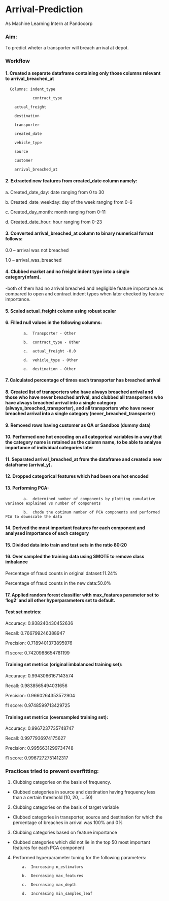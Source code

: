 # Arrival-Prediction
As Machine Learning Intern at Pandocorp
### Aim: 
To predict wheter a transporter will breach arrival at depot.

### Workflow
#### 1.	Created a separate dataframe containing only those columns relevant to arrival_breached_at 

      Columns: indent_type           

  	            contract_type         
  
  		actual_freight  
  
 		destination           
  
  		transporter           
  
  		created_date          
  
  		vehicle_type          
  
  		source               
  
  		customer              
  
  		arrival_breached_at 

#### 2.	Extracted new features from created_date column namely:

a.	Created_date_day: date ranging from 0 to 30

b.	Created_date_weekday: day of the week ranging from 0-6

c.	Created_day_month: month ranging from 0-11

d.	Created_date_hour: hour ranging from 0-23

#### 3.	Converted arrival_breached_at column to binary numerical format follows:

0.0	– arrival was not breached

1.0	– arrival_was_breached

#### 4.	Clubbed market and no freight indent type into a single category(nfam).

-both of them had no arrival breached and negligible feature importance as compared to open and contract indent types when later checked by feature importance.
 
#### 5. Scaled actual_freight column using robust scaler

#### 6.	Filled null values in the following columns:

            a.	Transporter - Other

            b.	contract_type - Other

            c.	actual_freight -0.0

            d.	vehicle_type - Other

            e.	destination - Other

#### 7.	Calculated percentage of times each transporter has breached arrival

#### 8.	Created list of transporters who have always breached arrival and those who have never breached arrival, and clubbed all transporters who have always breached arrival into a single category (always_breached_transporter), and all transporters who have never breached arrival into a single category (never_breached_transporter)

#### 9.	Removed rows having customer as QA or Sandbox (dummy data)


#### 10.	Performed one hot encoding on all categorical variables in a way that the category name is retained as the column name, to be able to analyse importance of individual categories later


#### 11.	Separated arrival_breached_at from the dataframe and created a new dataframe (arrival_y).


#### 12.	Dropped categorical features which had been one hot encoded


#### 13.	Performing PCA:

            a.	determined number of components by plotting cumulative variance explained vs number of components
 
            b.	chode the optimum number of PCA components and performed PCA to downscale the data


#### 14.	Derived the most important features for each component and analysed importance of each category 


#### 15.	Divided data into train and test sets in the ratio 80:20


#### 16.	Over sampled the training data using SMOTE to remove class imbalance

Percentage of fraud counts in original dataset:11.24%

Percentage of fraud counts in the new data:50.0%


#### 17.	 Applied random forest classifier with max_features parameter set to ‘log2’ and all other hyperparameters set to default.


#### Test set metrics:

Accuracy:  0.938240430452636

Recall:  0.766799246388947

Precision:  0.7189401373895976

f1 score:    0.7420988654781199


#### Training set metrics (original imbalanced training set):

Accuracy:  0.9943066167143574

Recall:  0.9838565494031656

Precision:  0.9660264353572904

f1 score:  0.9748599713429725

#### Training set metrics (oversampled training set):

Accuracy:  0.9967237735748747

Recall:  0.9977936974175627

Precision:  0.9956631299734748

f1 score:  0.9967272751412317

### Practices tried to prevent overfitting:

1.	Clubbing categories on the basis of frequency.

-	Clubbed categories in source and destination having frequency less than a certain threshold (10, 20, … 50)

2.	Clubbing categories on the basis of target variable

-	Clubbed categories in transporter, source and destination for which the percentage of breaches in arrival was 100% and 0%

3.	Clubbing categories based on feature importance

-	Clubbed categories which did not lie in the top 50 most important features for each PCA component

4.	Performed hyperparameter tuning for the following parameters:

            a.	Increasing n_estimators

            b.	Decreasing max_features

            c.	Decreasing max_depth

            d.	Increasing min_samples_leaf



